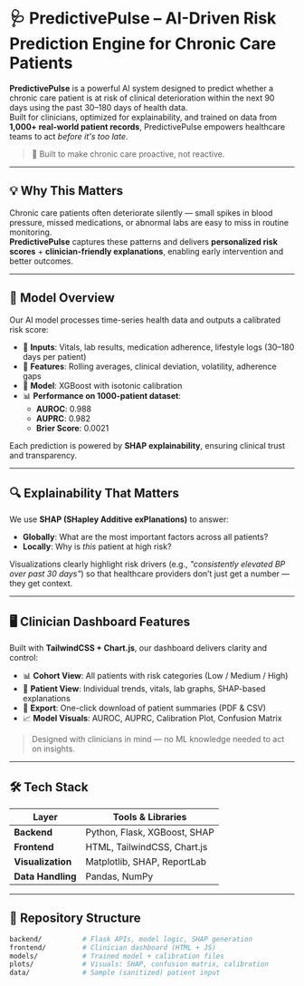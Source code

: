 # 🩺 PredictivePulse – AI-Driven Risk Prediction Engine for Chronic Care Patients

**PredictivePulse** is a powerful AI system designed to predict whether a chronic care patient is at risk of clinical deterioration within the next 90 days using the past 30–180 days of health data.  
Built for clinicians, optimized for explainability, and trained on data from **1,000+ real-world patient records**, PredictivePulse empowers healthcare teams to act *before it's too late*.

> 🚀 Built to make chronic care proactive, not reactive.

---

## 💡 Why This Matters

Chronic care patients often deteriorate silently — small spikes in blood pressure, missed medications, or abnormal labs are easy to miss in routine monitoring.  
**PredictivePulse** captures these patterns and delivers **personalized risk scores** + **clinician-friendly explanations**, enabling early intervention and better outcomes.

---

## 🧪 Model Overview

Our AI model processes time-series health data and outputs a calibrated risk score:

- 🔢 **Inputs**: Vitals, lab results, medication adherence, lifestyle logs (30–180 days per patient)
- 🧠 **Features**: Rolling averages, clinical deviation, volatility, adherence gaps
- 🤖 **Model**: XGBoost with isotonic calibration
- 📊 **Performance on 1000-patient dataset**:
  - **AUROC**: 0.988
  - **AUPRC**: 0.982
  - **Brier Score**: 0.0021

Each prediction is powered by **SHAP explainability**, ensuring clinical trust and transparency.

---

## 🔍 Explainability That Matters

We use **SHAP (SHapley Additive exPlanations)** to answer:

- **Globally**: What are the most important factors across all patients?
- **Locally**: Why is *this* patient at high risk?

Visualizations clearly highlight risk drivers (e.g., *"consistently elevated BP over past 30 days"*) so that healthcare providers don’t just get a number — they get context.

---

## 🖥️ Clinician Dashboard Features

Built with **TailwindCSS + Chart.js**, our dashboard delivers clarity and control:

- 📊 **Cohort View**: All patients with risk categories (Low / Medium / High)
- 👤 **Patient View**: Individual trends, vitals, lab graphs, SHAP-based explanations
- 📁 **Export**: One-click download of patient summaries (PDF & CSV)
- 📈 **Model Visuals**: AUROC, AUPRC, Calibration Plot, Confusion Matrix

> Designed with clinicians in mind — no ML knowledge needed to act on insights.

---

## 🛠️ Tech Stack

| Layer            | Tools & Libraries                       |
|------------------|-----------------------------------------|
| **Backend**      | Python, Flask, XGBoost, SHAP            |
| **Frontend**     | HTML, TailwindCSS, Chart.js             |
| **Visualization**| Matplotlib, SHAP, ReportLab             |
| **Data Handling**| Pandas, NumPy                           |

---

## 📂 Repository Structure

```bash
backend/          # Flask APIs, model logic, SHAP generation
frontend/         # Clinician dashboard (HTML + JS)
models/           # Trained model + calibration files
plots/            # Visuals: SHAP, confusion matrix, calibration
data/             # Sample (sanitized) patient input
